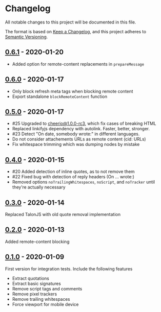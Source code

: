 # Changelog

All notable changes to this project will be documented in this file.

The format is based on [Keep a Changelog](https://keepachangelog.com/en/1.0.0/),
and this project adheres to [Semantic Versioning](https://semver.org/spec/v2.0.0.html).

## [0.6.1] - 2020-01-20

-   Added option for remote-content replacements in `prepareMessage`

## [0.6.0] - 2020-01-17

-   Only block refresh meta tags when blocking remote content
-   Export standalone `blockRemoteContent` function

## [0.5.0] - 2020-01-17

-   #25 Upgraded to cheerio@1.0.0-rc3, which fix cases of breaking HTML
-   Replaced linkifyjs dependency with autolink. Faster, better, stronger.
-   #23 Detect "On date, somebody wrote:" in different languages.
-   Do not consider attachements URLs as remote content (cid: URLs)
-   Fix whitespace trimming which was dumping nodes by mistake

## [0.4.0] - 2020-01-15

-   #20 Added detection of inline quotes, as to not remove them
-   #22 Fixed bug with detection of reply headers (On ... wrote:)
-   Removed options `noTrailingWhitespaces`, `noScript`, and `noTracker` until they're actually necessary

## [0.3.0] - 2020-01-14

Replaced TalonJS with old quote removal implementation

## [0.2.0] - 2020-01-13

Added remote-content blocking

## [0.1.0] - 2020-01-09

First version for integration tests. Include the following features

-   Extract quotations
-   Extract basic signatures
-   Remove script tags and comments
-   Remove pixel trackers
-   Remove trailing whitespaces
-   Force viewport for mobile device

[unreleased]: https://github.com/pillarstudio/tempo-message-splitter/compare/v0.6.1...HEAD
[0.6.1]: https://github.com/pillarstudio/tempo-message-splitter/releases/tag/v0.6.1
[0.6.0]: https://github.com/pillarstudio/tempo-message-splitter/releases/tag/v0.6.0
[0.5.0]: https://github.com/pillarstudio/tempo-message-splitter/releases/tag/v0.5.0
[0.4.0]: https://github.com/pillarstudio/tempo-message-splitter/releases/tag/v0.4.0
[0.3.0]: https://github.com/pillarstudio/tempo-message-splitter/releases/tag/v0.3.0
[0.2.0]: https://github.com/pillarstudio/tempo-message-splitter/releases/tag/v0.2.0
[0.1.0]: https://github.com/pillarstudio/tempo-message-splitter/releases/tag/v0.1.0
